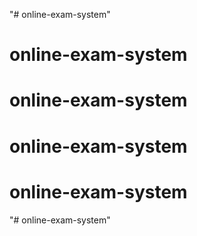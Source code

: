 "# online-exam-system" 
# online-exam-system
# online-exam-system
# online-exam-system
# online-exam-system
"# online-exam-system" 
